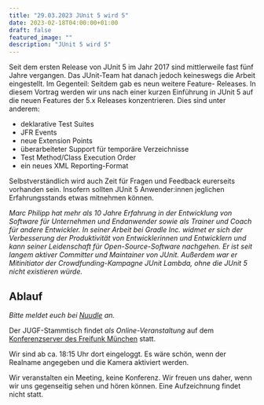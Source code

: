 ```yaml
---
title: "29.03.2023 JUnit 5 wird 5"
date: 2023-02-18T04:00:00+01:00
draft: false
featured_image: ""
description: "JUnit 5 wird 5"
---
```


Seit dem ersten Release von JUnit 5 im Jahr 2017 sind mittlerweile fast fünf Jahre vergangen. Das JUnit-Team hat danach jedoch keineswegs die Arbeit eingestellt. Im Gegenteil: Seitdem gab es neun weitere Feature- Releases. In diesem Vortrag werden wir uns nach einer kurzen Einführung in JUnit 5 auf die neuen Features der 5.x Releases konzentrieren. Dies sind unter anderem:

* deklarative Test Suites
* JFR Events
* neue Extension Points
* überarbeiteter Support für temporäre Verzeichnisse
* Test Method/Class Execution Order
* ein neues XML Reporting-Format

Selbstverständlich wird auch Zeit für Fragen und Feedback eurerseits vorhanden sein. Insofern sollten JUnit 5 Anwender:innen jeglichen Erfahrungsstands etwas mitnehmen können.

_Marc Philipp hat mehr als 10 Jahre Erfahrung in der Entwicklung von Software für Unternehmen und Endanwender sowie als Trainer und Coach für andere Entwickler. In seiner Arbeit bei Gradle Inc. widmet er sich der Verbesserung der Produktivität von Entwicklerinnen und Entwicklern und kann seiner Leidenschaft für Open-Source-Software nachgehen. Er ist seit langem aktiver Committer und Maintainer von JUnit. Außerdem war er Mitinitiator der Crowdfunding-Kampagne JUnit Lambda, ohne die JUnit 5 nicht existieren würde._

## Ablauf 

_Bitte meldet euch bei [Nuudle](https://nuudel.digitalcourage.de/kjsEnA6Tnyb5CNIY) an._

Der JUGF-Stammtisch findet _als Online-Veranstaltung_ auf dem [Konferenzserver des Freifunk München](https://meet.ffmuc.net/jugfmeeting) statt.

Wir sind ab ca. 18:15 Uhr dort eingeloggt. Es wäre schön, wenn der Realname angegeben und die Kamera aktiviert werden.

Wir veranstalten ein Meeting, keine Konferenz. Wir freuen uns daher, wenn wir uns gegenseitig sehen und hören können.
Eine Aufzeichnung findet nicht statt.
